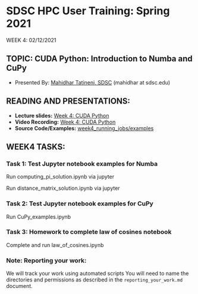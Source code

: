 # SDSC HPC User Training: Spring 2021

WEEK 4: 02/12/2021

## TOPIC: CUDA Python: Introduction to Numba and CuPy

* Presented By: [Mahidhar Tatineni, SDSC](https://www.sdsc.edu/research/researcher_spotlight/tatineni_mahidhar.html)  (mahidhar at sdsc.edu)

## READING AND PRESENTATIONS:

* **Lecture slides:** [Week 4: CUDA Python](https://github.com/sdsc-hpc-training-org/hpc-training-2021/blob/main/week4_cuda_python/SDSC_HPC_Training_CUDA_Python.pdf)
* **Video Recording:** [Week 4: CUDA Python](https://www.youtube.com/watch?v=1nMFCl0-ebo)
* **Source Code/Examples:** [week4_running_jobs/examples](https://github.com/sdsc-hpc-training-org/hpc-training-2021/blob/main/week4_cuda_python/examples)

## WEEK4 TASKS:

### Task 1: Test Jupyter notebook examples for Numba 
Run computing_pi_solution.ipynb via jupyter 

Run distance_matrix_solution.ipynb via jupyter

### Task 2: Test Jupyter notebook examples for CuPy
Run CuPy_examples.ipynb

### Task 3: Homework to complete law of cosines notebook
Complete and run law_of_cosines.ipynb


### Note: Reporting your work:
We will track your work using automated scripts
You will need to name the directories and permissions as described in the ``reporting_your_work.md`` document.
